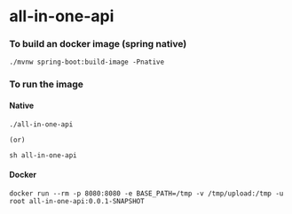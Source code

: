 # all-in-one-api

### To build an docker image (spring native)

```shell
./mvnw spring-boot:build-image -Pnative
```

### To run the image

#### Native
```shell
./all-in-one-api

(or)

sh all-in-one-api
```

#### Docker 
```shell
docker run --rm -p 8080:8080 -e BASE_PATH=/tmp -v /tmp/upload:/tmp -u root all-in-one-api:0.0.1-SNAPSHOT
```